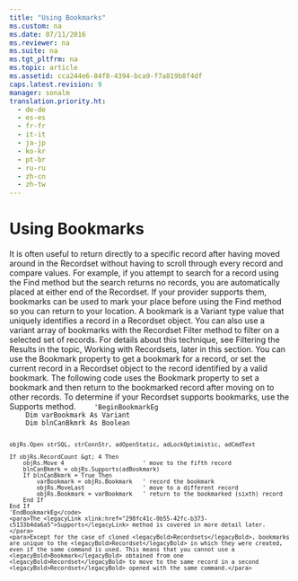 ```yaml
---
title: "Using Bookmarks"
ms.custom: na
ms.date: 07/11/2016
ms.reviewer: na
ms.suite: na
ms.tgt_pltfrm: na
ms.topic: article
ms.assetid: cca244e6-84f8-4394-bca9-f7a819b8f4df
caps.latest.revision: 9
manager: sonalm
translation.priority.ht: 
  - de-de
  - es-es
  - fr-fr
  - it-it
  - ja-jp
  - ko-kr
  - pt-br
  - ru-ru
  - zh-cn
  - zh-tw
---
```

# Using Bookmarks
<?xml version="1.0" encoding="utf-8"?>
<developerReferenceWithoutSyntaxDocument xmlns="http://ddue.schemas.microsoft.com/authoring/2003/5" xmlns:xlink="http://www.w3.org/1999/xlink" xmlns:xsi="http://www.w3.org/2001/XMLSchema-instance" xsi:schemaLocation="http://ddue.schemas.microsoft.com/authoring/2003/5 http://dduestorage.blob.core.windows.net/ddueschema/developer.xsd">
  <introduction>
    <para>It is often useful to return directly to a specific record after having moved around in the <legacyBold>Recordset</legacyBold> without having to scroll through every record and compare values. For example, if you attempt to search for a record using the <legacyBold>Find</legacyBold> method but the search returns no records, you are automatically placed at either end of the <legacyBold>Recordset</legacyBold>. If your provider supports them, bookmarks can be used to mark your place before using the <legacyBold>Find</legacyBold> method so you can return to your location. A bookmark is a <legacyBold>Variant</legacyBold> type value that uniquely identifies a record in a <legacyBold>Recordset</legacyBold> object. </para>
    <para>You can also use a variant array of bookmarks with the <legacyBold>Recordset</legacyBold> <legacyBold>Filter</legacyBold> method to filter on a selected set of records. For details about this technique, see Filtering the Results in the topic, <legacyLink xlink:href="bdf9a56a-de4a-44de-9111-2f11ab7b16ea">Working with Recordsets</legacyLink>, later in this section.</para>
    <para>You can use the <legacyBold>Bookmark</legacyBold> property to get a bookmark for a record, or set the current record in a <legacyBold>Recordset</legacyBold> object to the record identified by a valid bookmark. The following code uses the <legacyBold>Bookmark</legacyBold> property to set a bookmark and then return to the bookmarked record after moving on to other records. To determine if your <legacyBold>Recordset</legacyBold> supports bookmarks, use the <legacyBold>Supports</legacyBold> method. </para>
    <code>    'BeginBookmarkEg
    Dim varBookmark As Variant
    Dim blnCanBkmrk As Boolean
    
    objRs.Open strSQL, strConnStr, adOpenStatic, adLockOptimistic, adCmdText
    
    If objRs.RecordCount &gt; 4 Then
        objRs.Move 4                       ' move to the fifth record
        blnCanBkmrk = objRs.Supports(adBookmark)
        If blnCanBkmrk = True Then
            varBookmark = objRs.Bookmark   ' record the bookmark
            objRs.MoveLast                 ' move to a different record
            objRs.Bookmark = varBookmark   ' return to the bookmarked (sixth) record
        End If
    End If
    'EndBookmarkEg</code>
    <para>The <legacyLink xlink:href="298fc41c-0b55-42fc-b373-c5133b4da6a5">Supports</legacyLink> method is covered in more detail later. </para>
    <para>Except for the case of cloned <legacyBold>Recordsets</legacyBold>, bookmarks are unique to the <legacyBold>Recordset</legacyBold> in which they were created, even if the same command is used. This means that you cannot use a <legacyBold>Bookmark</legacyBold> obtained from one <legacyBold>Recordset</legacyBold> to move to the same record in a second <legacyBold>Recordset</legacyBold> opened with the same command.</para>
  </introduction>
  <relatedTopics />
</developerReferenceWithoutSyntaxDocument>